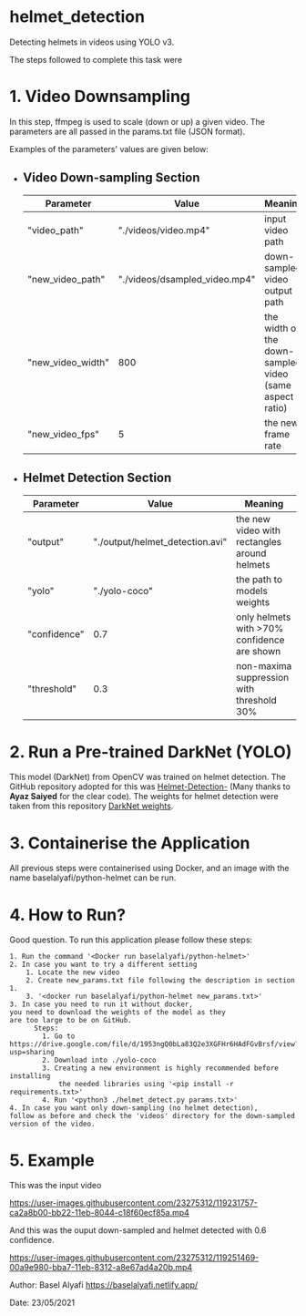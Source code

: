# helmet_detection
Detecting helmets in videos using YOLO v3.

The steps followed to complete this task were

# 1. Video Downsampling
In this step, ffmpeg is used to scale (down or up) a given video. The parameters are all passed in the params.txt file (JSON format).

Examples of the parameters' values are given below:
 * ## Video Down-sampling Section
   Parameter|Value|Meaning
   ---------|-----|-------
    "video_path"| "./videos/video.mp4"|input video path
    "new_video_path"| "./videos/dsampled_video.mp4"|down-sampled video output path
    "new_video_width"| 800 | the width of the down-sampled video (same aspect ratio)
    "new_video_fps"| 5 | the new frame rate
     
* ## Helmet Detection Section
  Parameter|Value|Meaning
  ---------|-----|-------
  "output"| "./output/helmet_detection.avi"| the new video with rectangles around helmets
  "yolo"| "./yolo-coco" | the path to models weights
  "confidence"| 0.7 | only helmets with >70% confidence are shown 
  "threshold"| 0.3 | non-maxima suppression with threshold 30%
  
# 2. Run a Pre-trained DarkNet (YOLO)
This model (DarkNet) from OpenCV was trained on helmet detection. The GitHub repository adopted for this was [Helmet-Detection-](https://github.com/AyazSaiyed/Helmet-Detection-.git) (Many thanks to **Ayaz Saiyed** for the clear code). The weights for helmet detection were taken from this repository [DarkNet weights](https://github.com/BlcaKHat/yolov3-Helmet-Detection/blob/master/README.md).

# 3. Containerise the Application
All previous steps were containerised using Docker, and an image with the name baselalyafi/python-helmet can be run.

# 4. How to Run?
Good question. To run this application please follow these steps:

    1. Run the command '<Docker run baselalyafi/python-helmet>'
    2. In case you want to try a different setting
        1. Locate the new video
        2. Create new_params.txt file following the description in section 1.
        3. '<docker run baselalyafi/python-helmet new_params.txt>'
    3. In case you need to run it without docker,
    you need to download the weights of the model as they
    are too large to be on GitHub.
          Steps:
            1. Go to https://drive.google.com/file/d/1953ngQ0bLa83Q2e3XGFHr6HAdFGvBrsf/view?usp=sharing
            2. Download into ./yolo-coco
            3. Creating a new environment is highly recommended before installing 
                the needed libraries using '<pip install -r requirements.txt>' 
            4. Run '<python3 ./helmet_detect.py params.txt>'
    4. In case you want only down-sampling (no helmet detection), 
    follow as before and check the 'videos' directory for the down-sampled 
    version of the video.

        
# 5. Example
This was the input video

https://user-images.githubusercontent.com/23275312/119231757-ca2a8b00-bb22-11eb-8044-c18f60ecf85a.mp4


And this was the ouput down-sampled and helmet detected with 0.6 confidence.

https://user-images.githubusercontent.com/23275312/119251469-00a9e980-bba7-11eb-8312-a8e67ad4a20b.mp4

Author: Basel Alyafi
https://baselalyafi.netlify.app/

Date: 23/05/2021
